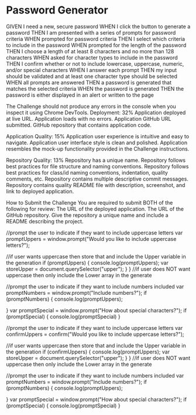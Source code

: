 # Password Generator

GIVEN I need a new, secure password
WHEN I click the button to generate a password
THEN I am presented with a series of prompts for password criteria
WHEN prompted for password criteria
THEN I select which criteria to include in the password
WHEN prompted for the length of the password
THEN I choose a length of at least 8 characters and no more than 128 characters
WHEN asked for character types to include in the password
THEN I confirm whether or not to include lowercase, uppercase, numeric, and/or special characters
WHEN I answer each prompt
THEN my input should be validated and at least one character type should be selected
WHEN all prompts are answered
THEN a password is generated that matches the selected criteria
WHEN the password is generated
THEN the password is either displayed in an alert or written to the page


The Challenge should not produce any errors in the console when you inspect it using Chrome DevTools.
Deployment: 32%
Application deployed at live URL.
Application loads with no errors.
Application GitHub URL submitted.
GitHub repository that contains application code.

Application Quality: 15%
Application user experience is intuitive and easy to navigate.
Application user interface style is clean and polished.
Application resembles the mock-up functionality provided in the Challenge instructions.

Repository Quality: 13%
Repository has a unique name.
Repository follows best practices for file structure and naming conventions.
Repository follows best practices for class/id naming conventions, indentation, quality comments, etc.
Repository contains multiple descriptive commit messages.
Repository contains quality README file with description, screenshot, and link to deployed application.

How to Submit the Challenge
You are required to submit BOTH of the following for review:
The URL of the deployed application.
The URL of the GitHub repository. Give the repository a unique name and include a README describing the project.

//prompt the user to indicate if they want to include uppercase letters
  var promptUppers = window.prompt("Would you like to include uppercase letters?");

  //if user wants uppercase then store that and include the Upper variable in the generation
  if (promptUppers) {
    console.log(promptUppers);
    var storeUpper = document.querySelector("upper");
  }
  }
  //if user does NOT want uppercase then only include the Lower array in the generate


  //prompt the user to indicate if they want to include numbers included
  var promptNumbers = window.prompt("Include numbers?");
  if (promptNumbers) {
    console.log(promptUppers);

  }
  var promptSpecial = window.prompt("How about special characters?");
  if (promptSpecial) {
    console.log(promptSpecial)
  } 


//prompt the user to indicate if they want to include uppercase letters
var confirmUppers = confirm("Would you like to include uppercase letters?");

//if user wants uppercase then store that and include the Upper variable in the generation
if (confirmUppers) {
  console.log(promptUppers);
  var storeUpper = document.querySelector("upper");
}
}
//if user does NOT want uppercase then only include the Lower array in the generate


//prompt the user to indicate if they want to include numbers included
var promptNumbers = window.prompt("Include numbers?");
if (promptNumbers) {
  console.log(promptUppers);

}
var promptSpecial = window.prompt("How about special characters?");
if (promptSpecial) {
  console.log(promptSpecial)
} 


